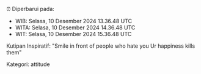 ⏰ Diperbarui pada:
- WIB: Selasa, 10 Desember 2024 13.36.48 UTC
- WITA: Selasa, 10 Desember 2024 14.36.48 UTC
- WIT: Selasa, 10 Desember 2024 15.36.48 UTC

Kutipan Inspiratif:
"Smile in front of people who hate you Ur happiness kills them"


Kategori: attitude

